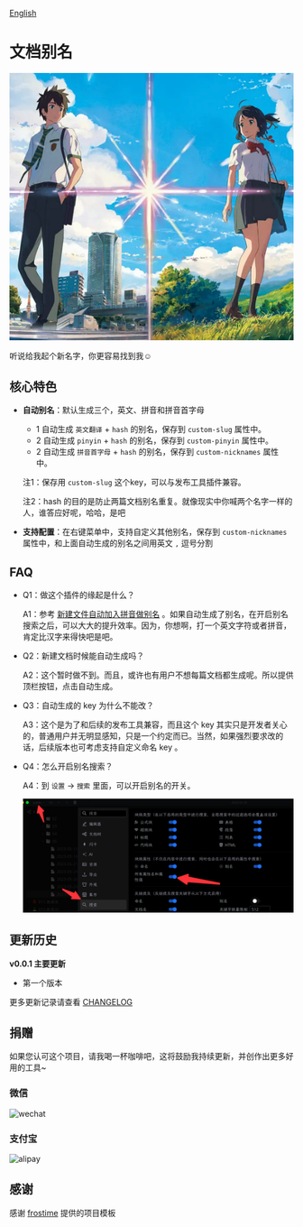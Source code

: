 [English](README.md)

# 文档别名

![](https://raw.githubusercontent.com/terwer/siyuan-plugin-custom-slug/main/icon.png)

听说给我起个新名字，你更容易找到我☺️

## 核心特色

- **自动别名**：默认生成三个，英文、拼音和拼音首字母
  - 1 自动生成 `英文翻译` + `hash` 的别名，保存到 `custom-slug` 属性中。
  - 2 自动生成 `pinyin` + `hash` 的别名，保存到 `custom-pinyin` 属性中。
  - 2 自动生成 `拼音首字母` + `hash` 的别名，保存到 `custom-nicknames` 属性中。
  
  注1：保存用 `custom-slug` 这个key，可以与发布工具插件兼容。

  注2：hash 的目的是防止两篇文档别名重复。就像现实中你喊两个名字一样的人，谁答应好呢，哈哈，是吧

- **支持配置**：在右键菜单中，支持自定义其他别名，保存到 `custom-nicknames` 属性中，和上面自动生成的别名之间用英文 `,` 逗号分割

## FAQ

* Q1：做这个插件的缘起是什么？

  A1：参考 [新建文件自动加入拼音做别名](https://github.com/siyuan-note/siyuan/issues/8396) 。如果自动生成了别名，在开启别名搜索之后，可以大大的提升效率。因为，你想啊，打一个英文字符或者拼音，肯定比汉字来得快吧是吧。

* Q2：新建文档时候能自动生成吗？

  A2：这个暂时做不到。而且，或许也有用户不想每篇文档都生成呢。所以提供顶栏按钮，点击自动生成。

* Q3：自动生成的 key 为什么不能改？

  A3：这个是为了和后续的发布工具兼容，而且这个 key 其实只是开发者关心的，普通用户并无明显感知，只是一个约定而已。当然，如果强烈要求改的话，后续版本也可考虑支持自定义命名 key 。

* Q4：怎么开启别名搜索？

  A4：到 `设置` -> `搜索` 里面，可以开启别名的开关。

  ![](https://raw.githubusercontent.com/terwer/siyuan-plugin-custom-slug/main/assets/slug-setting.png)

## 更新历史
**v0.0.1 主要更新**

- 第一个版本

更多更新记录请查看 [CHANGELOG](https://github.com/terwer/siyuan-plugin-custom-slug/blob/main/CHANGELOG.md)

## 捐赠

如果您认可这个项目，请我喝一杯咖啡吧，这将鼓励我持续更新，并创作出更多好用的工具~

### 微信

<div>
<img src="https://static-rs-terwer.oss-cn-beijing.aliyuncs.com/donate/wechat.jpg" alt="wechat" style="width:280px;height:375px;" />
</div>

### 支付宝

<div>
<img src="https://static-rs-terwer.oss-cn-beijing.aliyuncs.com/donate/alipay.jpg" alt="alipay" style="width:280px;height:375px;" />
</div>

## 感谢

感谢 [frostime](https://github.com/siyuan-note/plugin-sample-vite-svelte) 提供的项目模板